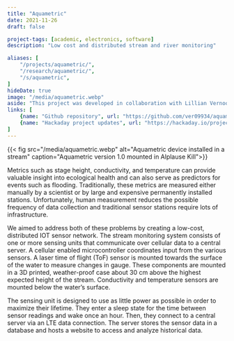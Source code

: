 ```yaml
---
title: "Aquametric"
date: 2021-11-26
draft: false

project-tags: [academic, electronics, software]
description: "Low cost and distributed stream and river monitoring"

aliases: [
    "/projects/aquametric/",
    "/research/aquametric/",
    "/s/aquametric",
]
hideDate: true
image: "/media/aquametric.webp"
aside: "This project was developed in collaboration with Lillian Vernooy. It received a Hackaday Bootstrap Award and was a Finalist for the 2020 Hackaday Prize."
links: [
    {name: "Github repository", url: "https://github.com/ver09934/aquametric", icon: github},
    {name: "Hackaday project updates", url: "https://hackaday.io/project/170881", icon: hackaday},
]
---
```


{{< fig src="/media/aquametric.webp" alt="Aquametric device installed in a stream" caption="Aquametric version 1.0 mounted in Alplause Kill">}}

Metrics such as stage height, conductivity, and temperature can provide valuable insight into ecological health and can also serve as predictors for events such as flooding. Traditionally, these metrics are measured either manually by a scientist or by large and expensive permanently installed stations. Unfortunately, human measurement reduces the possible frequency of data collection and traditional sensor stations require lots of infrastructure.

We aimed to address both of these problems by creating a low-cost, distributed IOT sensor network. The stream monitoring system consists of one or more sensing units that communicate over cellular data to a central server. A cellular enabled microcontroller coordinates input from the various sensors. A laser time of flight (ToF) sensor is mounted towards the surface of the water to measure changes in gauge. These components are mounted in a 3D printed, weather-proof case about 30 cm above the highest expected height of the stream. Conductivity and temperature sensors are mounted below the water’s surface.

The sensing unit is designed to use as little power as possible in order to maximize their lifetime. They enter a sleep state for the time between sensor readings and wake once an hour. Then, they connect to a central server via an LTE data connection. The server stores the sensor data in a database and hosts a website to access and analyze historical data.